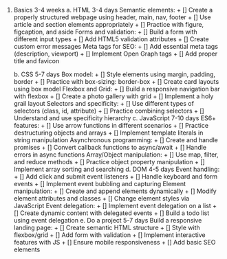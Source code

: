 1. Basics 3-4 weeks
    a. HTML 3-4 days
        Semantic elements:
            + [] Create a properly structured webpage using header, main, nav, footer
            + [] Use article and section elements appropriately
            + [] Practice with figure, figcaption, and aside
        Forms and validation: 
            + [] Build a form with different input types
            + [] Add HTML5 validation attributes
            + [] Create custom error messages
        Meta tags for SEO:
            + [] Add essential meta tags (description, viewport)
            + [] Implement Open Graph tags
            + [] Add proper title and favicon
        
    b. CSS 5-7 days
        Box model:
            + [] Style elements using margin, padding, border
            + [] Practice with box-sizing: border-box
            + [] Create card layouts using box model
        Flexbox and Grid:
            + [] Build a responsive navigation bar with flexbox
            + [] Create a photo gallery with grid
            + [] Implement a holy grail layout
        Selectors and specificity:
            + [] Use different types of selectors (class, id, attribute)
            + [] Practice combining selectors
            + [] Understand and use specificity hierarchy
    c. JavaScript 7-10 days
        ES6+ features:
            + [] Use arrow functions in different scenarios
            + [] Practice destructuring objects and arrays
            + [] Implement template literals in string manipulation
        Asynchronous programming:
            + [] Create and handle promises
            + [] Convert callback functions to async/await
            + [] Handle errors in async functions
        Array/Object manipulation:
            + [] Use map, filter, and reduce methods
            + [] Practice object property manipulation
            + [] Implement array sorting and searching
    d. DOM 4-5 days
        Event handling:
            + [] Add click and submit event listeners
            + [] Handle keyboard and form events
            + [] Implement event bubbling and capturing
        Element manipulation:
            + [] Create and append elements dynamically
            + [] Modify element attributes and classes
            + [] Change element styles via JavaScript
        Event delegation:
            + [] Implement event delegation on a list
            + [] Create dynamic content with delegated events
            + [] Build a todo list using event delegation
    e. Do a project 5-7 days
        Build a responsive landing page:
            + [] Create semantic HTML structure
            + [] Style with flexbox/grid
            + [] Add form with validation
            + [] Implement interactive features with JS
            + [] Ensure mobile responsiveness
            + [] Add basic SEO elements

